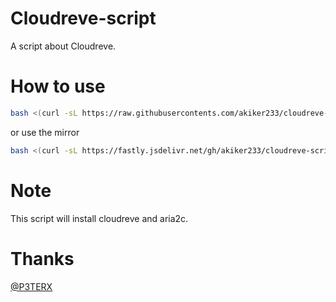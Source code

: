 # Cloudreve-script
A script about Cloudreve.

# How to use
``` bash
bash <(curl -sL https://raw.githubusercontents.com/akiker233/cloudreve-script/main/cloudreve.sh)
```
or use the mirror
``` bash
bash <(curl -sL https://fastly.jsdelivr.net/gh/akiker233/cloudreve-script@main/cloudreve.sh)
```

# Note
This script will install cloudreve and aria2c.

# Thanks
[@P3TERX](https://github.com/P3TERX)
